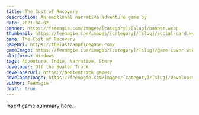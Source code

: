 ```yaml
---
title: The Cost of Recovery
description: An emotional narrative adventure game by 
date: 2021-04-02
banner: https://feemagie.com/images/[category]/[slug]/banner.webp
thumbnail: https://feemagie.com/images/[category]/[slug]/social-card.webp
game: The Cost of Recovery
gameUrl: https://thelastcampfiregame.com/
gameImage: https://feemagie.com/images/[category]/[slug]/game-cover.webp
platforms: Windows
tags: Adventure, Indie, Narrative, Story
developer: Off the Beaten Track
developerUrl: https://beatentrack.games/
developerImage: https://feemagie.com/images/[category]/[slug]/developer.webp
author: Feemagie
draft: true
---
```


Insert game summary here.